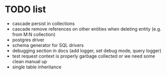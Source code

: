 # TODO list

- cascade persist in collections
- cascade remove references on other entities when deleting entity (e.g. from M:N collection)
- postgres driver
- schema generator for SQL drivers
- debugging section in docs (add logger, set debug mode, query logger)
- test request context is properly garbage collected or we need some clean manual up
- single table inheritance
